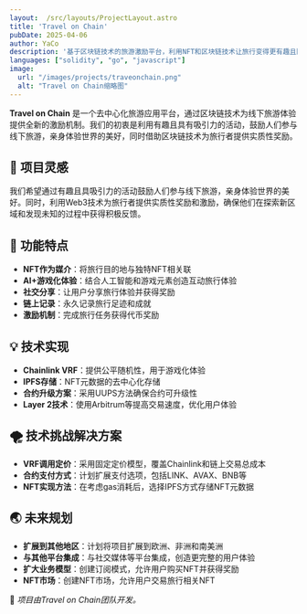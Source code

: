 ```yaml
---
layout:  /src/layouts/ProjectLayout.astro
title: 'Travel on Chain'
pubDate: 2025-04-06
author: YaCo
description: '基于区块链技术的旅游激励平台，利用NFT和区块链技术让旅行变得更有趣且回报丰厚。'
languages: ["solidity", "go", "javascript"]
image:
  url: "/images/projects/traveonchain.png"
  alt: "Travel on Chain缩略图"
--- 
```


**Travel on Chain** 是一个去中心化旅游应用平台，通过区块链技术为线下旅游体验提供全新的激励机制。我们的初衷是利用有趣且具有吸引力的活动，鼓励人们参与线下旅游，亲身体验世界的美好，同时借助区块链技术为旅行者提供实质性奖励。

## 🌟 项目灵感

我们希望通过有趣且具吸引力的活动鼓励人们参与线下旅游，亲身体验世界的美好。同时，利用Web3技术为旅行者提供实质性奖励和激励，确保他们在探索新区域和发现未知的过程中获得积极反馈。

## 🚀 功能特点

- **NFT作为媒介**：将旅行目的地与独特NFT相关联
- **AI+游戏化体验**：结合人工智能和游戏元素创造互动旅行体验
- **社交分享**：让用户分享旅行体验并获得奖励
- **链上记录**：永久记录旅行足迹和成就
- **激励机制**：完成旅行任务获得代币奖励

## 💡 技术实现

- **Chainlink VRF**：提供公平随机性，用于游戏化体验
- **IPFS存储**：NFT元数据的去中心化存储
- **合约升级方案**：采用UUPS方法确保合约可升级性
- **Layer 2技术**：使用Arbitrum等提高交易速度，优化用户体验

## 🌪️ 技术挑战解决方案

- **VRF调用定价**：采用固定定价模型，覆盖Chainlink和链上交易总成本
- **合约支付方式**：计划扩展支付选项，包括LINK、AVAX、BNB等
- **NFT实现方法**：在考虑gas消耗后，选择IPFS方式存储NFT元数据

## 🌏 未来规划

- **扩展到其他地区**：计划将项目扩展到欧洲、非洲和南美洲
- **与其他平台集成**：与社交媒体等平台集成，创造更完整的用户体验
- **扩大业务模型**：创建订阅模式，允许用户购买NFT并获得奖励
- **NFT市场**：创建NFT市场，允许用户交易旅行相关NFT


🚀 *项目由Travel on Chain团队开发。* 